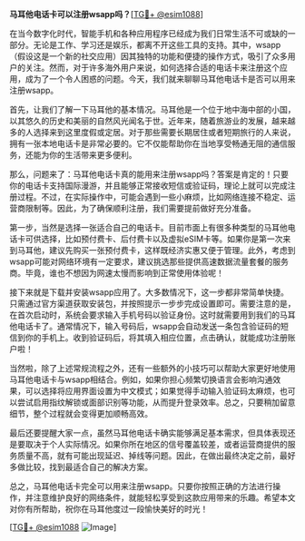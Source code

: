**马耳他电话卡可以注册wsapp吗？**[[TG💪+ @esim1088](https://t.me/s/esim1088)]

在当今数字化时代，智能手机和各种应用程序已经成为我们日常生活不可或缺的一部分。无论是工作、学习还是娱乐，都离不开这些工具的支持。其中，wsapp（假设这是一个新的社交应用）因其独特的功能和便捷的操作方式，吸引了众多用户的关注。然而，对于许多海外用户来说，如何选择合适的电话卡来注册这个应用，成为了一个令人困惑的问题。今天，我们就来聊聊马耳他电话卡是否可以用来注册wsapp。

首先，让我们了解一下马耳他的基本情况。马耳他是一个位于地中海中部的小国，以其悠久的历史和美丽的自然风光闻名于世。近年来，随着旅游业的发展，越来越多的人选择来到这里度假或定居。对于那些需要长期居住或者短期旅行的人来说，拥有一张本地电话卡是非常必要的。它不仅能帮助你在当地享受畅通无阻的通信服务，还能为你的生活带来更多便利。

那么，问题来了：马耳他电话卡真的能用来注册wsapp吗？答案是肯定的！只要你的电话卡支持国际漫游，并且能够正常接收短信或验证码，理论上就可以完成注册过程。不过，在实际操作中，可能会遇到一些小麻烦，比如网络连接不稳定、运营商限制等。因此，为了确保顺利注册，我们需要提前做好充分准备。

第一步，当然是选择一张适合自己的电话卡。目前市面上有很多种类型的马耳他电话卡可供选择，比如预付费卡、后付费卡以及虚拟eSIM卡等。如果你是第一次来到马耳他，建议先购买一张预付费卡，这样既经济实惠又便于管理。此外，考虑到wsapp可能对网络环境有一定要求，建议挑选那些提供高速数据流量套餐的服务商。毕竟，谁也不想因为网速太慢而影响到正常使用体验呢！

接下来就是下载并安装wsapp应用了。大多数情况下，这一步都非常简单快捷。只需通过官方渠道获取安装包，并按照提示一步步完成设置即可。需要注意的是，在首次启动时，系统会要求输入手机号码以验证身份。这时就需要用到我们的马耳他电话卡了。通常情况下，输入号码后，wsapp会自动发送一条包含验证码的短信到你的手机上。收到验证码后，将其填入相应位置，点击确认，就能成功注册账户啦！

当然啦，除了上述常规流程之外，还有一些额外的小技巧可以帮助大家更好地使用马耳他电话卡与wsapp相结合。例如，如果你担心频繁切换语言会影响沟通效果，可以选择将应用界面设置为中文模式；如果觉得手动输入验证码太麻烦，也可以尝试启用指纹解锁或面部识别等功能，从而提升登录效率。总之，只要稍加留意细节，整个过程就会变得更加顺畅高效。

最后还要提醒大家一点，虽然马耳他电话卡确实能够满足基本需求，但具体表现还是要取决于个人实际情况。如果你所在地区的信号覆盖较差，或者运营商提供的服务质量不高，就有可能出现延迟、掉线等问题。因此，在做出最终决定之前，最好多做比较，找到最适合自己的解决方案。

总之，马耳他电话卡完全可以用来注册wsapp。只要你按照正确的方法进行操作，并注意维护良好的网络条件，就能轻松享受到这款应用带来的乐趣。希望本文对你有所帮助，祝你在马耳他度过一段愉快美好的时光！

[[TG💪+ @esim1088](https://t.me/s/esim1088) ![Image](https://i.postimg.cc/4NQfJmqS/Snipaste-2025-05-13-00-14-12.png)]